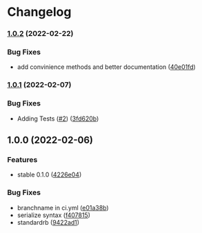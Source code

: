 # Changelog

### [1.0.2](https://github.com/armiiller/deferred_request/compare/v1.0.1...v1.0.2) (2022-02-22)


### Bug Fixes

* add convinience methods and better documentation ([40e01fd](https://github.com/armiiller/deferred_request/commit/40e01fdea0eb3151a9548ad45b2d68c9da1d96e7))

### [1.0.1](https://github.com/armiiller/deferred_request/compare/v1.0.0...v1.0.1) (2022-02-07)


### Bug Fixes

* Adding Tests ([#2](https://github.com/armiiller/deferred_request/issues/2)) ([3fd620b](https://github.com/armiiller/deferred_request/commit/3fd620b3729828e9ba9ccef371057a58ccfaa674))

## 1.0.0 (2022-02-06)


### Features

* stable 0.1.0 ([4226e04](https://github.com/armiiller/deferred_request/commit/4226e04552a0fb05c04f404230fcd65b50233fa1))


### Bug Fixes

* branchname in ci.yml ([e01a38b](https://github.com/armiiller/deferred_request/commit/e01a38bd3012256946ee1200206ef0c623e15cf6))
* serialize syntax ([f407815](https://github.com/armiiller/deferred_request/commit/f40781538e638fe95877eda72d2bfc5abed431e8))
* standardrb ([9422ad1](https://github.com/armiiller/deferred_request/commit/9422ad1d9275ad4bf0cbc31e26c08cdb1e962bc3))
